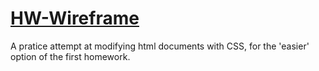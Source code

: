 # [HW-Wireframe](https://floating-fjord-87795.herokuapp.com/)
A pratice attempt at modifying html documents with CSS, for the 'easier' option of the first homework.
